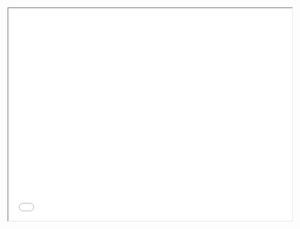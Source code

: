 <iframe
    width="640"
    height="480"
    src=
    frameborder="0"
    allow="autoplay; encrypted-media"
    allowfullscreen
>
</iframe>